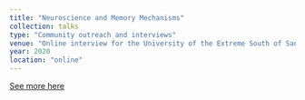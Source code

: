 ```yaml
---
title: "Neuroscience and Memory Mechanisms"
collection: talks
type: "Community outreach and interviews"
venue: "Online interview for the University of the Extreme South of Santa Catarina, Brazil. See more in url, https://bit.ly/entrevistas-palestras"
year: 2020
location: "online"
---
```


[See more here](https://bit.ly/entrevistas-palestras)
